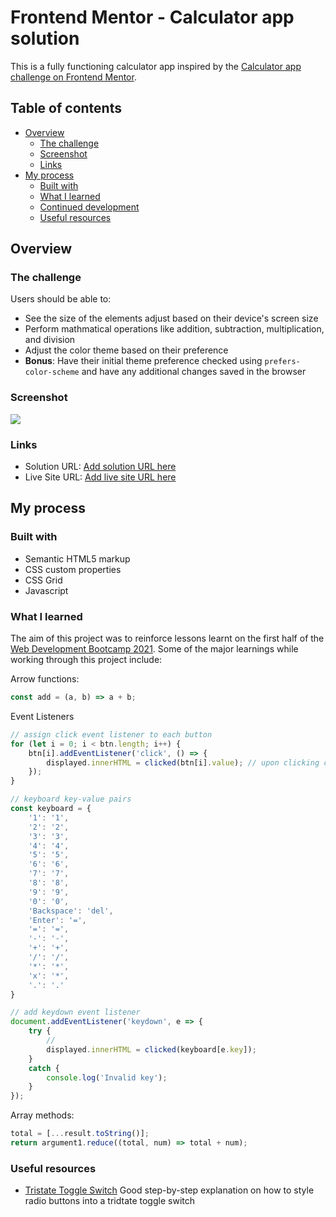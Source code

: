 # Frontend Mentor - Calculator app solution

This is a fully functioning calculator app inspired by the [Calculator app challenge on Frontend Mentor](https://www.frontendmentor.io/challenges/calculator-app-9lteq5N29).

## Table of contents

- [Overview](#overview)
  - [The challenge](#the-challenge)
  - [Screenshot](#screenshot)
  - [Links](#links)
- [My process](#my-process)
  - [Built with](#built-with)
  - [What I learned](#what-i-learned)
  - [Continued development](#continued-development)
  - [Useful resources](#useful-resources)



## Overview

### The challenge

Users should be able to:

- See the size of the elements adjust based on their device's screen size
- Perform mathmatical operations like addition, subtraction, multiplication, and division
- Adjust the color theme based on their preference
- **Bonus**: Have their initial theme preference checked using `prefers-color-scheme` and have any additional changes saved in the browser

### Screenshot

![](./screenshot.jpg)


### Links

- Solution URL: [Add solution URL here](https://your-solution-url.com)
- Live Site URL: [Add live site URL here](https://your-live-site-url.com)

## My process

### Built with

- Semantic HTML5 markup
- CSS custom properties
- CSS Grid
- Javascript


### What I learned

The aim of this project was to reinforce lessons learnt on the first half of the [Web Development Bootcamp 2021](https://www.udemy.com/share/101W9C2@FG1KfUtgc1EKcUBFCnFzfj5u/). Some of the major learnings while working through this project include:   

Arrow functions:
```js
const add = (a, b) => a + b;
```

Event Listeners 
```js
// assign click event listener to each button 
for (let i = 0; i < btn.length; i++) {
    btn[i].addEventListener('click', () => {
        displayed.innerHTML = clicked(btn[i].value); // upon clicking clicked() is executed parsing in the button's corresponding value
    });
}

// keyboard key-value pairs
const keyboard = {
    '1': '1',
    '2': '2',
    '3': '3',
    '4': '4',
    '5': '5',
    '6': '6',
    '7': '7',
    '8': '8',
    '9': '9',
    '0': '0',
    'Backspace': 'del',
    'Enter': '=',
    '=': '=',
    '-': '-',
    '+': '+',
    '/': '/',
    '*': '*',
    'x': '*',
    '.': '.'
}

// add keydown event listener 
document.addEventListener('keydown', e => {
    try {
        // 
        displayed.innerHTML = clicked(keyboard[e.key]);
    }
    catch {
        console.log('Invalid key');
    }
});
```

Array methods:
```js
total = [...result.toString()]; 
return argument1.reduce((total, num) => total + num);
```


### Useful resources

- [Tristate Toggle Switch](https://dev.to/sanaz/tristate-toggle-switch-509n) Good step-by-step explanation on how to style radio buttons into a tridtate toggle switch



